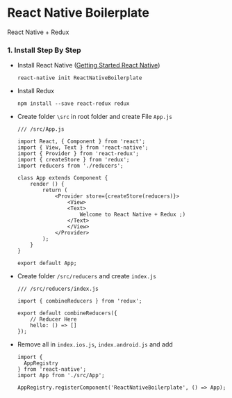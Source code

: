 # React Native Boilerplate
React Native + Redux

### 1. Install Step By Step
	
- Install React Native ([Getting Started React Native](https://facebook.github.io/react-native/docs/getting-started.html))
	```
	react-native init ReactNativeBoilerplate
	```
- Install Redux
 	```
	npm install --save react-redux redux
	```
- Create folder `\src` in root folder and create File `App.js`

	```
	/// /src/App.js

	import React, { Component } from 'react';
	import { View, Text } from 'react-native';
	import { Provider } from 'react-redux';
	import { createStore } from 'redux';
	import reducers from './reducers';

	class App extends Component {
		render () {
		    return (
				<Provider store={createStore(reducers)}>
				    <View>
					<Text>
					    Welcome to React Native + Redux ;)
					</Text>
				    </View>
				</Provider>
			);
		}
	}

	export default App;
	```

- Create folder `/src/reducers` and create `index.js`
	```
	/// /src/reducers/index.js

	import { combineReducers } from 'redux';

	export default combineReducers({
		// Reducer Here
		hello: () => []
	});
   	```
- Remove all in `index.ios.js`, `index.android.js` and add
	```
	import {
	  AppRegistry
	} from 'react-native';
	import App from './src/App';

	AppRegistry.registerComponent('ReactNativeBoilerplate', () => App);

	```
